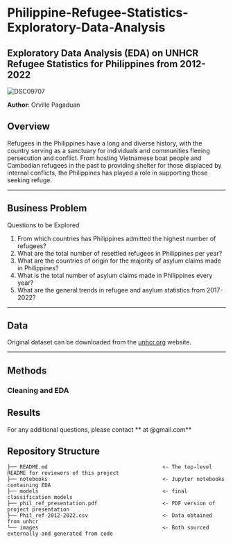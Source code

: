 # Philippine-Refugee-Statistics-Exploratory-Data-Analysis

## Exploratory Data Analysis (EDA) on UNHCR Refugee Statistics for Philippines from 2012-2022
![DSC09707](https://github.com/orvpagadua/Philippine-Refugee-Statistics-Exploratory-Data-Analysis/assets/122549893/60df6fc2-4953-4413-9b6d-0a8f4ced99b3)

**Author**: Orville Pagaduan

## Overview
Refugees in the Philippines have a long and diverse history, with the country serving as a sanctuary for individuals and communities fleeing persecution and conflict. From hosting Vietnamese boat people and Cambodian refugees in the past to providing shelter for those displaced by internal conflicts, the Philippines has played a role in supporting those seeking refuge. 
***

## Business Problem
Questions to be Explored

1. From which countries has Philippines admitted the highest number of refugees?
2. What are the total number of resettled refugees in Philippines per year?
3. What are the countries of origin for the majority of asylum claims made in Philippines?
4. What is the total number of asylum claims made in Philippines every year?
5. What are the general trends in refugee and asylum statistics from 2017-2022?

***

## Data
Original dataset can be downloaded from the [unhcr.org](https://www.unhcr.org/refugee-statistics/download/?url=tK1Dr5) website.
***

## Methods

### Cleaning and EDA

## Results

For any additional questions, please contact ** at @gmail.com**


## Repository Structure 


```
├── README.md                                     <- The top-level README for reviewers of this project
├── notebooks                                     <- Jupyter notebooks containing EDA
├── models                                        <- final classification models
├── phil_ref_presentation.pdf                     <- PDF version of project presentation
├── Phil_ref-2012-2022.csv                        <- Data obtained from unhcr
└── images                                        <- Both sourced externally and generated from code
```
